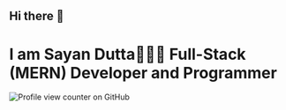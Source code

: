 ## Hi there 👋
# I am Sayan Dutta🙋🏽‍♂️ Full-Stack (MERN) Developer and Programmer
![Profile view counter on GitHub](https://komarev.com/ghpvc/?username=runtime-terror-63)


<!--
**runtime-terror-63/runtime-terror-63** is a ✨ _special_ ✨ repository because its `README.md` (this file) appears on your GitHub profile.

Here are some ideas to get you started:

- 🔭 I’m currently working on ...
- 🌱 I’m currently learning ...
- 👯 I’m looking to collaborate on ...
- 🤔 I’m looking for help with ...
- 💬 Ask me about ...
- 📫 How to reach me: ...
- 😄 Pronouns: ...
- ⚡ Fun fact: ...
-->
